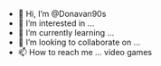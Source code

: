 - 👋 Hi, I’m @Donavan90s
- 👀 I’m interested in ...
- 🌱 I’m currently learning ...
- 💞️ I’m looking to collaborate on ...
- 📫 How to reach me ...
video games

<!---
Donavan90s/Donavan90s is a ✨ special ✨ repository because its `README.md` (this file) appears on your GitHub profile.
You can click the Preview link to take a look at your changes.
--->
